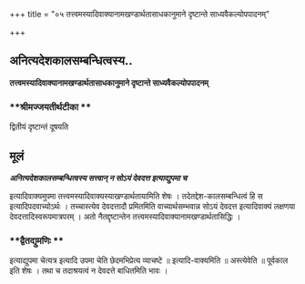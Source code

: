 +++
title = "०५ तत्त्वमस्यादिवाक्यानामखण्डार्थतासाधकानुमाने दृष्टान्ते साध्यवैकल्योपपादनम्"

+++


## अनित्यदेशकालसम्बन्धित्वस्य..

**तत्त्वमस्यादिवाक्यानामखण्डार्थतासाधकानुमाने दृष्टान्ते साध्यवैकल्योपपादनम्**

### **श्रीमज्जयतीर्थटीका **

द्वितीयं दृष्टान्तं दूषयति

## **मूलं**

***अनित्यदेशकालसम्बन्धित्वस्य सत्त्वान् न सोऽयं देवदत्त इत्याद्युपमा च***

इत्यादिवाक्यमुपमा तत्त्वमस्यादिवाक्यस्याखण्डार्थतायामिति शेषः । तदेतद्देश-कालसम्बन्धित्वं हि स इत्यादिपदवाच्योऽर्थः । तच्चास्त्येव देवदत्तादौ प्रमितमिति वाच्यार्थसम्भवान्न सोऽयं देवदत्त इत्यादिवाक्यं लक्षणया देवदत्तादिस्वरूपमात्रपरम् । अतो नैतद्दृष्टान्तेन तत्त्वमस्यादिवाक्यानामखण्डार्थतासिद्धिः ।

### **द्वैतद्युमणिः **

इत्याद्युपमा चेत्यत्र इत्यादि उपमा चेति छेदमभिप्रेत्य व्याचष्टे ॥ इत्यादि-वाक्यमिति ॥ अस्त्येवेति ॥ पूर्वकाल इति शेषः । तथा च तदाश्रयत्वं न देवदत्ते बाधितमिति भावः ।

